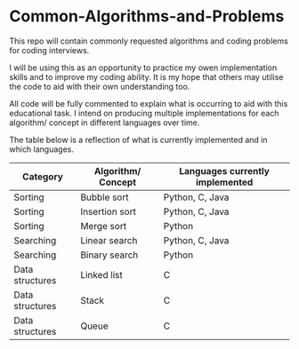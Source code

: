 # Common-Algorithms-and-Problems

This repo will contain commonly requested algorithms and coding problems for coding interviews.

I will be using this as an opportunity to practice my owen implementation skills and to improve my coding ability.
It is my hope that others may utilise the code to aid with their own understanding too.

All code will be fully commented to explain what is occurring to aid with this educational task.
I intend on producing multiple implementations for each algorithm/ concept in different languages over time.

The table below is a reflection of what is currently implemented and in which languages.

| Category | Algorithm/ Concept | Languages currently implemented |
| -------- | ------------------ | ------------------------------- |
| Sorting | Bubble sort | Python, C, Java |
| Sorting | Insertion sort | Python, C, Java |
| Sorting | Merge sort | Python |
| Searching | Linear search | Python, C, Java |
| Searching | Binary search |  Python |
| Data structures | Linked list | C |
| Data structures | Stack | C |
| Data structures | Queue | C |
